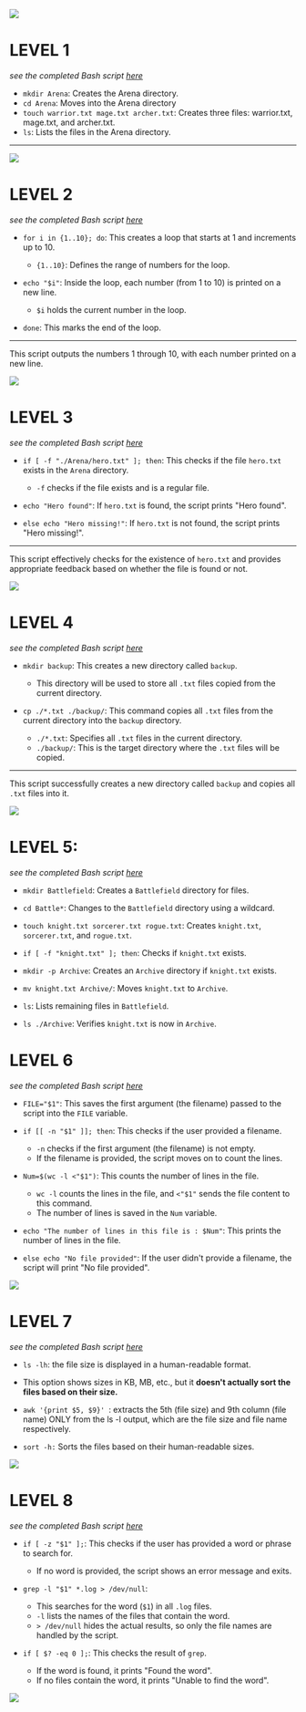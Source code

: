 ![](images/BASH%20ARENA.avif)

# LEVEL 1
*see the completed Bash script [here](./level1.sh)*

- `mkdir Arena`: Creates the Arena directory.
- `cd Arena`: Moves into the Arena directory
- `touch warrior.txt mage.txt archer.txt`: Creates three files: warrior.txt, mage.txt, and archer.txt.
- `ls`: Lists the files in the Arena directory.

---
![](images/level1.png)

# LEVEL 2
*see the completed Bash script [here](./level2.sh)*

- `for i in {1..10}; do`: This creates a loop that starts at 1 and increments up to 10.
  - `{1..10}`: Defines the range of numbers for the loop.

- `echo "$i"`: Inside the loop, each number (from 1 to 10) is printed on a new line.
  - `$i` holds the current number in the loop.

- `done`: This marks the end of the loop.

---

This script outputs the numbers 1 through 10, with each number printed on a new line.

![](images/level2.png)




# LEVEL 3
*see the completed Bash script [here](./level3.sh)*

- `if [ -f "./Arena/hero.txt" ]; then`: This checks if the file `hero.txt` exists in the `Arena` directory.
  - `-f` checks if the file exists and is a regular file.

- `echo "Hero found"`: If `hero.txt` is found, the script prints "Hero found".

- `else echo "Hero missing!"`: If `hero.txt` is not found, the script prints "Hero missing!".

---

This script effectively checks for the existence of `hero.txt` and provides appropriate feedback based on whether the file is found or not.

![](images/level3.png)


# LEVEL 4
*see the completed Bash script [here](./level4.sh)*

- `mkdir backup`: This creates a new directory called `backup`.
  - This directory will be used to store all `.txt` files copied from the current directory.

- `cp ./*.txt ./backup/`: This command copies all `.txt` files from the current directory into the `backup` directory.
  - `./*.txt`: Specifies all `.txt` files in the current directory.
  - `./backup/`: This is the target directory where the `.txt` files will be copied.

---

This script successfully creates a new directory called `backup` and copies all `.txt` files into it.


![](images/level4.png)



# LEVEL 5: 
*see the completed Bash script [here](./level5.sh)*

- `mkdir Battlefield`: Creates a `Battlefield` directory for files.
  
- `cd Battle*`: Changes to the `Battlefield` directory using a wildcard.

- `touch knight.txt sorcerer.txt rogue.txt`: Creates `knight.txt`, `sorcerer.txt`, and `rogue.txt`.

- `if [ -f "knight.txt" ]; then`: Checks if `knight.txt` exists.

- `mkdir -p Archive`: Creates an `Archive` directory if `knight.txt` exists.

- `mv knight.txt Archive/`: Moves `knight.txt` to `Archive`.

- `ls`: Lists remaining files in `Battlefield`.

- `ls ./Archive`: Verifies `knight.txt` is now in `Archive`.


# LEVEL 6
*see the completed Bash script [here](./level6.sh)*

- `FILE="$1"`: This saves the first argument (the filename) passed to the script into the `FILE` variable.

- `if [[ -n "$1" ]]; then`: This checks if the user provided a filename.
  - `-n` checks if the first argument (the filename) is not empty.
  - If the filename is provided, the script moves on to count the lines.

- `Num=$(wc -l <"$1")`: This counts the number of lines in the file.
  - `wc -l` counts the lines in the file, and `<"$1"` sends the file content to this command.
  - The number of lines is saved in the `Num` variable.

- `echo "The number of lines in this file is : $Num"`: This prints the number of lines in the file.

- `else echo "No file provided"`: If the user didn't provide a filename, the script will print "No file provided".




![](images/level6.png)

# LEVEL 7 
*see the completed Bash script [here](./level7.sh)*
- `ls -lh`: the file size is displayed in a human-readable format. 
- This option shows sizes in KB, MB, etc., but it **doesn't actually sort the files based on their size.**

- `awk '{print $5, $9}' `: extracts the 5th (file size) and 9th column (file name) ONLY from the ls -l output, which are the file size and file name respectively.
- `sort -h:` Sorts the files based on their human-readable sizes.

![](images/level7.png)

# LEVEL 8

*see the completed Bash script [here](./level8.sh)*

- `if [ -z "$1" ];`: This checks if the user has provided a word or phrase to search for.
  - If no word is provided, the script shows an error message and exits.

- `grep -l "$1" *.log > /dev/null`: 
  - This searches for the word (`$1`) in all `.log` files.
  - `-l` lists the names of the files that contain the word.
  - `> /dev/null` hides the actual results, so only the file names are handled by the script.

- `if [ $? -eq 0 ];`: This checks the result of `grep`.
  - If the word is found, it prints "Found the word".
  - If no files contain the word, it prints "Unable to find the word".

![](images/level8.png)

